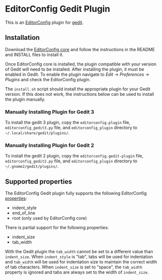# EditorConfig Gedit Plugin

This is an [EditorConfig][] plugin for [gedit][].

## Installation

Download the [EditorConfig core][] and follow the instructions in the README
and INSTALL files to install it.

Once EditorConfig core is installed, the plugin compatible with your version of
Gedit will need to be installed.  After installing the plugin, it must be
enabled in Gedit.  To enable the plugin navigate to
*Edit* -> *Preferences* -> *Plugins* and check the EditorConfig plugin.

The `install.sh` script should install the appropriate plugin for your Gedit version.  If this does not work, the instructions below can be used to install the plugin manually.

### Manually Installing Plugin for Gedit 3

To install the gedit 3 plugin, copy the `editorconfig.plugin` file,
`editorconfig_gedit3.py` file, and `editorconfig_plugin` directory to
`~/.local/share/gedit/plugins/`.


### Manually Installing Plugin for Gedit 2

To install the gedit 2 plugin, copy the `editorconfig.gedit-plugin` file,
`editorconfig_gedit2.py` file, and `editorconfig_plugin` directory to
`~/.gnome2/gedit/plugins/`.

## Supported properties

The EditorConfig Gedit plugin fully supports the following EditorConfig [properties][]:

* indent_style
* end_of_line
* root (only used by EditorConfig core)

There is partial support for the following properties:

* indent_size
* tab_width

With the Gedit plugin the `tab_width` cannot be set to a different value than `indent_size`.  When `indent_style` is "tab", tabs will be used for indentation and `tab_width` will be used for indentation size to maintain the correct width of tab characters.  When `indent_size` is set to "space", the `tab_width` property is ignored and tabs are always set to the width of `indent_size`.

[EditorConfig core]: https://github.com/editorconfig/editorconfig
[EditorConfig]: http://editorconfig.org
[gedit]: http://projects.gnome.org/gedit
[properties]: http://editorconfig.org/#supported-properties
